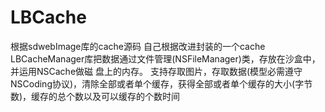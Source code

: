 # LBCache
根据sdwebImage库的cache源码 自己根据改进封装的一个cache
LBCacheManager库把数据通过文件管理(NSFileManager)类，存放在沙盒中，并运用NSCache做磁 盘上的内存。
支持存取图片，存取数据(模型必需遵守NSCoding协议)，清除全部或者单个缓存，获得全部或者单个缓存的大小(字节数)，缓存的总个数以及可以缓存的个数时间

